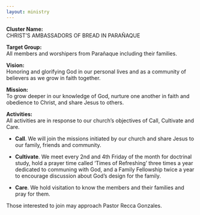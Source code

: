 ```yaml
---
layout: ministry
---
```

**Cluster Name:**  
CHRIST’S AMBASSADORS OF BREAD IN PARAÑAQUE

**Target Group:**  
All members and worshipers from Parañaque including their families.

**Vision:**   
Honoring and glorifying God in our personal lives and as a community of believers as we grow in faith together.

**Mission:**   
To grow deeper in our knowledge of God, nurture one another in faith and obedience to Christ, and share Jesus to others.

**Activities:**   
All activities are in response to our church’s objectives of Call, Cultivate and Care.

 - **Call**. We will join the missions initiated by our church and share
   Jesus to our family, friends and community.
   
  - **Cultivate**. We meet every 2nd and 4th Friday of the month for
   doctrinal study, hold a prayer time called ‘Times of Refreshing’
   three times a year dedicated to communing with God, and a Family
   Fellowship twice a year to encourage discussion about God’s design
   for the family.
   
   - **Care**. We hold visitation to know the members and their families and
   pray for them.

Those interested to join may approach Pastor Recca Gonzales.